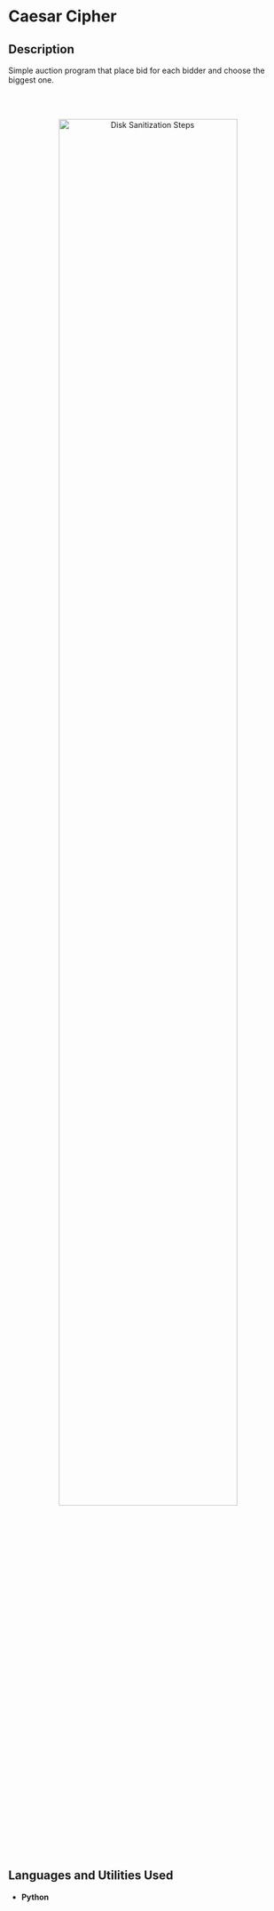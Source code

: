 <h1>Caesar Cipher</h1>

<h2>Description</h2>

Simple auction program that place bid for each bidder and choose the biggest one.

<br />
<p align="center">
 <br/>
<img src="https://i.imgur.com/bHOgxb0.png" height="80%" width="80%" alt="Disk Sanitization Steps"/>
<br />

<h2>Languages and Utilities Used</h2>

- <b>Python</b> 

